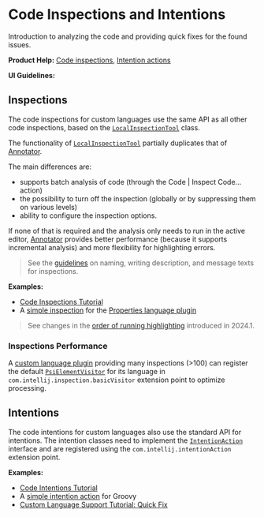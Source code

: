 <!-- Copyright 2000-2025 JetBrains s.r.o. and contributors. Use of this source code is governed by the Apache 2.0 license. -->

# Code Inspections and Intentions

<link-summary>Introduction to analyzing the code and providing quick fixes for the found issues.</link-summary>

<tldr>

**Product Help:** [Code inspections](https://www.jetbrains.com/help/idea/code-inspection.html), [Intention actions](https://www.jetbrains.com/help/idea/intention-actions.html)

**UI Guidelines:** [](inspections.md)

</tldr>

## Inspections

The code inspections for custom languages use the same API as all other code inspections, based on the [`LocalInspectionTool`](%gh-ic%/platform/analysis-api/src/com/intellij/codeInspection/LocalInspectionTool.java) class.

The functionality of [`LocalInspectionTool`](%gh-ic%/platform/analysis-api/src/com/intellij/codeInspection/LocalInspectionTool.java) partially duplicates that of [Annotator](syntax_highlighting_and_error_highlighting.md#annotator).

The main differences are:
- supports batch analysis of code (through the <ui-path>Code | Inspect Code...</ui-path> action)
- the possibility to turn off the inspection (globally or by suppressing them on various levels)
- ability to configure the inspection options.

If none of that is required and the analysis only needs to run in the active editor, [Annotator](syntax_highlighting_and_error_highlighting.md#annotator) provides better performance (because it supports incremental analysis) and more flexibility for highlighting errors.

> See the [guidelines](inspections.md) on naming, writing description, and message texts for inspections.

**Examples:**
- [Code Inspections Tutorial](code_inspections.md)
- A [simple inspection](%gh-ic%/plugins/properties/properties-psi-impl/src/com/intellij/lang/properties/codeInspection/TrailingSpacesInPropertyInspection.java) for the [Properties language plugin](%gh-ic%/plugins/properties)

> See changes in the [order of running highlighting](syntax_highlighting_and_error_highlighting.md#order-of-running-highlighting) introduced in 2024.1.

### Inspections Performance
<primary-label ref="2023.3"/>

A [custom language plugin](custom_language_support.md) providing many inspections (>100) can register the default [`PsiElementVisitor`](%gh-ic%/platform/core-api/src/com/intellij/psi/PsiElementVisitor.java)
for its language in `com.intellij.inspection.basicVisitor` extension point to optimize processing.

## Intentions

The code intentions for custom languages also use the standard API for intentions.
The intention classes need to implement the [`IntentionAction`](%gh-ic%/platform/analysis-api/src/com/intellij/codeInsight/intention/IntentionAction.java) interface and are registered using the `com.intellij.intentionAction` extension point.

**Examples:**
- [Code Intentions Tutorial](code_intentions.md)
- A [simple intention action](%gh-ic%/plugins/groovy/src/org/jetbrains/plugins/groovy/intentions/control/SplitIfIntention.java) for Groovy
- [Custom Language Support Tutorial: Quick Fix](quick_fix.md)
